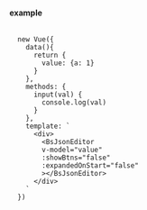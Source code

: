 <!--
 * @Author: 轻语
 * @Date: 2021-02-24 22:06:04
 * @LastEditors: 轻语
 * @LastEditTime: 2021-03-16 17:52:08
 * @Description: 
-->
#### example

```vue

  new Vue({
    data(){
      return {
        value: {a: 1}
      }
    },
    methods: {
      input(val) {
        console.log(val)
      }
    },
    template: `
      <div>
        <BsJsonEditor
        v-model="value"
        :showBtns="false"
        :expandedOnStart="false"
        ></BsJsonEditor>
      </div>
    `
  })
```

